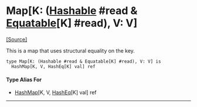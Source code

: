 # Map\[K: ([Hashable](collections-Hashable.md) #read & [Equatable](builtin-Equatable.md)\[K\] #read), V: V\]
<span class="source-link">[[Source]](src/collections/map.md#L4)</span>

This is a map that uses structural equality on the key.


```pony
type Map[K: (Hashable #read & Equatable[K] #read), V: V] is
  HashMap[K, V, HashEq[K] val] ref
```

#### Type Alias For

* [HashMap](collections-HashMap.md)\[K, V, [HashEq](collections-HashEq.md)\[K\] val\] ref

---

